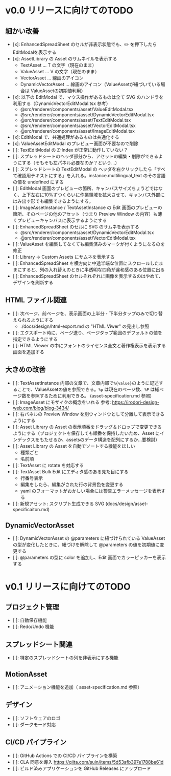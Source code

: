 # v0.0 リリースに向けてのTODO

## 細かい改善
- [x]: EnhancedSpreadSheet のセルが非表示状態でも、✏️ を押下したらEditModalを表示する
- [x]: AssetLibrary の Asset のサムネイルを表示する
  - TextAsset ... T の文字（現在のまま）
  - ValueAsset ... V の文字（現在のまま）
  - VectorAsset ... 線画のアイコン
  - DynamicVectorAsset ... 線画のアイコン（ValueAssetが紐づいている場合は ValueAssetの初期値利用）
- [x]: 以下の EditModal で、マウス操作があるものは全て SVG のハンドラを利用する（DynamicVectorEditModal.tsx 参考）
  - @src/renderer/components/asset/ValueEditModal.tsx
  - @src/renderer/components/asset/DynamicVectorEditModal.tsx
  - @src/renderer/components/asset/TextEditModal.tsx
  - @src/renderer/components/asset/VectorEditModal.tsx
  - @src/renderer/components/asset/ImageEditModal.tsx
- [x]: EditModal で、共通処理があるものは共通化する
- [x]: ValueAssetEditModal のプレビュー画面が不要なので削除
- [ ]: TextEditModal の Z-Index が正常に動作していない？
- [ ]: スプレッドシートのヘッダ部分から、アセットの編集・削除ができるようにする（そもそも左パネル必要なのか？という...）
- [ ]: スプレッドシートの TextEditModal の ヘッダを右クリックしたら「すべて確認用テキストにする」を入れる。instance.multilingual_text のその言語の値を undefined にする
- [ ]: EditModal 画面のプレビューの箇所、キャンバスサイズちょうどではなく、上下左右に10%ずつくらいに作業領域を拡大させて、キャンバス外部にはみ出す形でも編集できるようにする。
- [ ]: ImageAssetInstance / TextAssetInstance の Edit 画面のプレビューの箇所、そのページの他のアセット（つまり Preview Window の内容）も薄くプレビューキャンバスに表示するようにする
- [ ]: EnhancedSpreadSheet のセルに SVG のサムネを表示する
  - @src/renderer/components/asset/DynamicVectorEditModal.tsx
  - @src/renderer/components/asset/VectorEditModal.tsx
- [ ]: ValueAsset を編集してなくても編集済みのマークが付くようになるのを修正
- [ ]: Library -> Custom Assets にサムネを表示する
- [ ]: EnhancedSpreadSheet を横方向に中途半端な位置にスクロールしたままにすると、列の入れ替えのときに半透明な四角が違和感のある位置に出る
- [ ]: EnhancedSpreadSheet のセルそれぞれに画像を表示するのはやめて、デザインを刷新する

## HTML ファイル関連
- [ ]: 次ページ、前ページを、表示画面の上半分・下半分タップのみで切り替えられるようにする
  - ./docs/design/html-export.md の "HTML Viwer" の見出し参照
- [ ]: エクスポート時に、ページ送り、ページタップ範囲のデフォルトの値を指定できるようにする
- [ ]: HTML Viewer の中にフォントのライセンス全文と著作権表示を表示する画面を追加する

## 大きめの改善
- [ ]: TextAssetInstance 内部の文章で、文章内部で`%{value}`のように記述することで、ValueAssetの値を参照できる。`%p` は現在のページ数、`%P` は総ページ数を参照するために利用できる。 (asset-specification.md 参照)
- [ ]: ImageAsset にモザイクの概念をいれる 参考: https://irodori-design-web.com/blog/blog-3434/
- [ ]: 右パネルの Preview Window を別ウィンドウとして分離して表示できるようにする
- [ ]: Asset Library の Asset の表示順番をドラッグ＆ドロップで変更できるようにする（プロジェクトを保存しても順番を保持したいため、Asset にインデックスをもたせるか、assetsのデータ構造を配列にするか...要検討）
- [ ]: Asset Library の Asset を自動でソートする機能をほしい
  - 種類ごと
  - 名前順
- [ ]: TextAsset に rotate を対応する
- [ ]: TextAsset Bulk Edit にエディタ感のある見た目にする
  - 行番号表示
  - 編集をしたら、編集がされた行の背景色を変更する
  - yaml のフォーマットがおかしい場合には警告エラーメッセージを表示する
- [ ]: 新規アセット: スクリプト生成できる SVG (docs/design/asset-specificaiton.md)

## DynamicVectorAsset
- [ ]: DynamicVectorAsset の @parameters に紐づけられている ValueAsset の型が変化したときに、紐づけを解除して @parameters の値を初期値に変更する
- [ ]: @parameters の型に color を追加し、Edit 画面でカラーピッカーを表示する

# v0.1 リリースに向けてのTODO

## プロジェクト管理
- [ ]: 自動保存機能
- [ ]: Redo/Undo 機能

## スプレッドシート関連
- [ ]: 特定のスプレッドシートの列を非表示にする機能

## MotionAsset
- [ ]: アニメーション機能を追加（ asset-specification.md 参照）

## デザイン
- [ ]: ソフトウェアのロゴ
- [ ]: ダークモード対応

## CI/CD パイプライン
- [ ]: GitHub Actions での CI/CD パイプラインを構築
- [ ]: CLA 同意を導入 https://qiita.com/suin/items/5d53afb397e1788be61d
- [ ]: ビルド済みアプリケーションを GitHub Releases にアップロード
